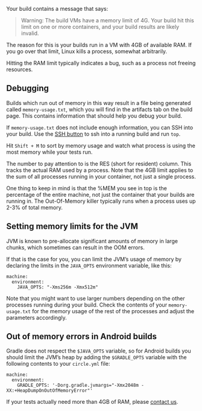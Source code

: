 <!--

title: Your build hit the 4G memory limit
last_updated: Feb 25, 2014

-->

Your build contains a message that says:

> Warning: The build VMs have a memory limit of 4G. Your build hit this
> limit on one or more containers, and your build results are likely
> invalid.

The reason for this is your builds run in a VM with 4GB of
available RAM. If you go over that limit, Linux kills a process,
somewhat arbitrarily.

Hitting the RAM limit typically indicates a bug, such as a process not
freeing resources.

## Debugging

Builds which run out of memory in this way result in a file being
generated called `memory-usage.txt`, which you will find in the artifacts
tab on the build page. This contains information that should help you
debug your build.

If `memory-usage.txt` does not include enough information, you can SSH
into your build. Use the [SSH button](/docs/ssh-build)
to ssh into a running build and run `top`.

Hit `Shift + M` to sort by memory usage and watch what process is using
the most memory while your tests run.

The number to pay attention to is the RES (short for resident) column.
This tracks the actual RAM used by a process. Note that the 4GB limit
applies to the sum of all processes running in your container, not
just a single process.

One thing to keep in mind is that the %MEM you see in top is the
percentage of the entire machine, not just the container that your builds
are running in. The Out-Of-Memory killer typically runs when a process
uses up 2-3% of total memory.

## Setting memory limits for the JVM

JVM is known to pre-allocate significant amounts of memory in large
chunks, which sometimes can result in the OOM errors.

If that is the case for you, you can
limit the JVM’s usage of memory by declaring the limits in the
`JAVA_OPTS` environment variable, like this:

```
machine:
  environment:
    JAVA_OPTS: "-Xms256m -Xmx512m"
```

Note that you might want to use larger numbers depending on the other
processes running during your build. Check the contents of your
`memory-usage.txt` for the memory usage of the rest of the processes and
adjust the parameters accordingly.

## Out of memory errors in Android builds

Gradle does not respect the `$JAVA_OPTS` variable,
so for Android builds you should limit the JVM’s heap by adding the
`$GRADLE_OPTS` variable with the following contents to your
`circle.yml` file:

```
machine:
  environment:
    GRADLE_OPTS: '-Dorg.gradle.jvmargs="-Xmx2048m -XX:+HeapDumpOnOutOfMemoryError"'
```

If your tests actually need more than 4GB of RAM, please
[contact us](mailto:sayhi@circleci.com).
